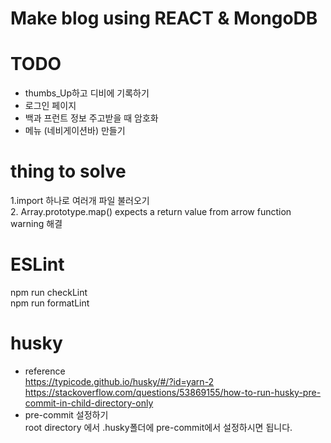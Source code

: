 # Make blog using REACT & MongoDB   

# TODO
- thumbs_Up하고 디비에 기록하기
- 로그인 페이지
- 백과 프런트 정보 주고받을 때 암호화
- 메뉴 (네비게이션바) 만들기

# thing to solve
1.import 하나로 여러개 파일 불러오기   
2. Array.prototype.map() expects a return value from arrow function warning 해결

# ESLint
npm run checkLint    
npm run formatLint    

# husky 
- reference     
https://typicode.github.io/husky/#/?id=yarn-2     
https://stackoverflow.com/questions/53869155/how-to-run-husky-pre-commit-in-child-directory-only
- pre-commit 설정하기    
root directory 에서 .husky폴더에 pre-commit에서 설정하시면 됩니다.

